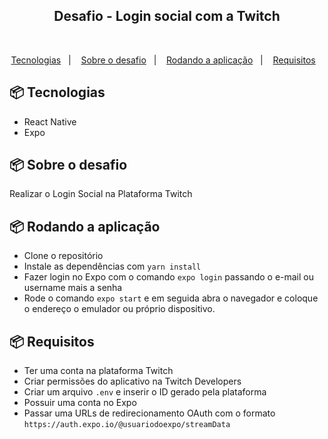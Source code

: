 <h2 align="center">Desafio - Login social com a Twitch</h2>

</br>

<p align="center">
  <a href="#-tecnologias">Tecnologias</a>&nbsp;&nbsp;&nbsp;|&nbsp;&nbsp;&nbsp;
  <a href="#-projeto">Sobre o desafio</a>&nbsp;&nbsp;&nbsp;|&nbsp;&nbsp;&nbsp;
  <a href="#-projeto">Rodando a aplicação</a>&nbsp;&nbsp;&nbsp;|&nbsp;&nbsp;&nbsp;
  <a href="#-tecnologias">Requisitos</a>&nbsp;&nbsp;&nbsp;
</p>

## 📦 Tecnologias

- React Native
- Expo

## 📦 Sobre o desafio

Realizar o Login Social na Plataforma Twitch

## 📦 Rodando a aplicação

- Clone o repositório
- Instale as dependências com `yarn install`
- Fazer login no Expo com o comando `expo login` passando o e-mail ou username mais a senha
- Rode o comando `expo start` e em seguida abra o navegador e coloque o endereço o emulador ou próprio dispositivo.

## 📦 Requisitos

- Ter uma conta na plataforma Twitch
- Criar permissões do aplicativo na Twitch Developers
- Criar um arquivo `.env` e inserir o ID gerado pela plataforma
- Possuir uma conta no Expo
- Passar uma URLs de redirecionamento OAuth com o formato `https://auth.expo.io/@usuariodoexpo/streamData`
